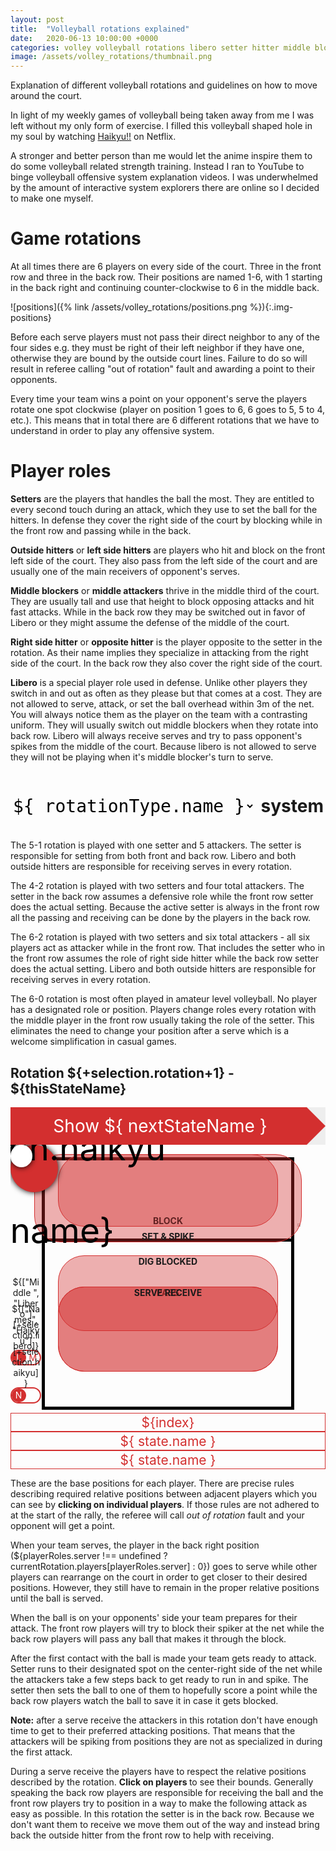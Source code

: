```yaml
---
layout: post
title:  "Volleyball rotations explained"
date:   2020-06-13 10:00:00 +0000
categories: volley volleyball rotations libero setter hitter middle blocker attacker opposite outside hitter Haikyu
image: /assets/volley_rotations/thumbnail.png
---
```


Explanation of different volleyball rotations and guidelines on how to move around the court.

In light of my weekly games of volleyball being taken away from me I was left
without my only form of exercise. I filled this volleyball shaped hole in my
soul by watching [Haikyu!!](https://en.wikipedia.org/wiki/Haikyu!!) on
Netflix.

A stronger and better person than me would let the anime inspire them to do
some volleyball related strength training. Instead I ran to YouTube to binge
volleyball offensive system explanation videos. I was underwhelmed by the
amount of interactive system explorers there are online so I decided to make
one myself.

# Game rotations

At all times there are 6 players on every side of the court. Three in the
front row and three in the back row. Their positions are named 1-6, with 1
starting in the back right and continuing counter-clockwise to 6 in the middle
back.

![positions]({% link /assets/volley_rotations/positions.png %}){:.img-positions}

Before each serve players must not pass their direct neighbor to any of the
four sides e.g. they must be right of their left neighbor if they have one,
otherwise they are bound by the outside court lines. Failure to do so will
result in referee calling "out of rotation" fault and awarding a point to their
opponents.

Every time your team wins a point on your opponent's serve the players rotate
one spot clockwise (player on position 1 goes to 6, 6 goes to 5, 5 to 4,
etc.). This means that in total there are 6 different rotations that we have
to understand in order to play any offensive system.

# Player roles

**Setters** are the players that handles the ball the most. They are entitled
to every second touch during an attack, which they use to set the ball for the
hitters. In defense they cover the right side of the court by blocking while
in the front row and passing while in the back.

**Outside hitters** or **left side hitters** are players who hit and block on
the front left side of the court. They also pass from the left side of the
court and are usually one of the main receivers of opponent's serves.

**Middle blockers** or **middle attackers** thrive in the middle third of the
court. They are usually tall and use that height to block opposing attacks and
hit fast attacks. While in the back row they may be switched out in favor of
Libero or they might assume the defense of the middle of the court.

**Right side hitter** or **opposite hitter** is the player opposite to the
setter in the rotation. As their name implies they specialize in attacking
from the right side of the court. In the back row they also cover the right
side of the court.

**Libero** is a special player role used in defense. Unlike other players they
switch in and out as often as they please but that comes at a cost. They are
not allowed to serve, attack, or set the ball overhead within 3m of the net.
You will always notice them as the player on the team with a contrasting
uniform. They will usually switch out middle blockers when they rotate into
back row. Libero will always receive serves and try to pass opponent's spikes
from the middle of the court. Because libero is not allowed to serve they will
not be playing when it's middle blocker's turn to serve.

<div id="app">
	<div id="above-court">
	<select style="display: inline-block;" id="rotationTypeSelect" v-model="selection.type">
		<option v-bind:value="index" v-for="(rotationType, index) in allRotations">${ rotationType.name }</option>
	</select>
	<h2 style="font-size: 2em; display: inline-block; margin-left: 0.2em;">system</h2>
	<div style="display: none">
		<select v-model="selection.rotation">
			<option v-bind:value="index-1" v-for="index in 6">Rotation ${ index }</option>
		</select>
		<select v-model="selection.gameState">
			<option
				v-bind:value="state"
				v-for="(state, index) in allGameStates"
			>${index+1}. ${state} </option>
		</select>
		<input type="checkbox" id="liberoCheckbox" v-model="selection.libero"/><label for="liberoCheckbox"> Libero </label>
		<input type="checkbox" id="serveCheckbox" v-model="selection.serve"/><label for="serveCheckbox"> Serve </label>
		<input type="checkbox" id="haikyuCheckbox" v-model="selection.haikyu"/><label for="haikyuCheckbox"> Haikyu </label>
	</div>
	<p v-if="currentRotation.name == '5-1'">
		The 5-1 rotation is played with one setter and 5 attackers. The setter is responsible for setting from both front and back row. Libero and both outside hitters are responsible for receiving serves in every rotation.
	</p>
	<p v-if="currentRotation.name == '4-2'">
    	The 4-2 rotation is played with two setters and four total attackers. The setter in the back row assumes a defensive role while the front row setter does the actual setting. Because the active setter is always in the front row all the passing and receiving can be done by the players in the back row.
	</p>
	<p v-if="currentRotation.name == '6-2'">
    	The 6-2 rotation is played with two setters and six total attackers - all six players act as attacker while in the front row. That includes the setter who in the front row assumes the role of right side hitter while the back row setter does the actual setting. Libero and both outside hitters are responsible for receiving serves in every rotation.
	</p>
	<p v-if="currentRotation.name == '6-6'">
    	The 6-0 rotation is most often played in amateur level volleyball. No player has a designated role or position. Players change roles every rotation with the middle player in the front row usually taking the role of the setter. This eliminates the need to change your position after a serve which is a welcome simplification in casual games.
	</p>
	<!-- Rotation title -->
	<h2> Rotation ${+selection.rotation+1} - ${thisStateName} </h2>
	<!-- Button to go to next game state -->
	<a class="button next" v-on:click.stop.prevent="setNextState"> Show ${ nextStateName } </a>
	</div>
	<div id="court">
		<div class="lecture">This is what it is and you can't deal with it</div>
		<!-- Court background -->
		<div class="lines full"></div>
		<div class="lines three"></div>
		<img class="net" src="{% link /assets/volley_rotations/net.png %}" alt="net"/>
		<!-- Rotate left and right -->
		<img
			class="rotate right"
			src="{% link /assets/volley_rotations/ccw_arrow.png %}"
			v-on:click="selection.rotation = (+selection.rotation + 1) % 6; selection.serve = true; selection.gameState = 'home';"
			alt="right"
		/>
		<img
			class="rotate left"
			v-on:click="selection.rotation = (+selection.rotation + 5) % 6; selection.serve = true; selection.gameState = 'home';"
			src="{% link /assets/volley_rotations/cw_arrow.png %}"
			alt="left"
		/>
		<!-- Players and ball -->
		<div class="player" v-bind:class="{active: trackPlayer == index, notActive: trackPlayer != null && trackPlayer != index}" v-on:click="trackPlayer == index ? trackPlayer = null : trackPlayer = index" v-bind:style="getStyle(player)" v-for="(player, index) in getDisplayPlayers()">${ selection.haikyu ? '' : player.name}</div>
		<div class="ball" v-bind:style="getStyle(ball)"></div>
		<!-- Position lines -->
		<div class="position-limits" v-bind:style="line" v-for="line in trackedPlayerPositionLimits"></div>
		<!-- Switches -->
		<div
			title="Use libero"
			class="switch"
			v-bind:class="{down: !selection.libero}"
			style="bottom: 30%"
			v-on:click="selection.libero = !selection.libero"
		>
			<label>${["Middle ", "Libero"][+selection.libero]}</label>
			<span class="flip"></span>
			<span class="top">L</span>
			<span class="bottom">M</span>
		</div>
		<div
			title="Use Haikyu skin"
			class="switch"
			v-bind:class="{down: selection.haikyu}"
			style="bottom: 18%"
			v-on:click="selection.haikyu = !selection.haikyu"
		>
			<label>${["Names", "Haikyu"][+selection.haikyu]}</label>
			<span class="flip"></span>
			<span class="top">N</span>
			<span class="bottom haikyu-back"></span>
		</div>
		<!-- Mark areas -->
		<div v-if="selection.gameState == 'defend'" class="area pass">PASS</div>
		<div v-if="selection.gameState == 'defend'" class="area block">BLOCK</div>
		<div v-if="selection.gameState.endsWith('ttack')" class="area spike">SET & SPIKE</div>
		<div v-if="selection.gameState.endsWith('ttack')" class="area dig">DIG BLOCKED</div>
		<div v-if="selection.gameState == 'receive'" class="area pass">SERVE RECEIVE</div>
	</div>
	<div id="below-court">
	<!-- Navbars -->
	<div class="navbar rotations">
		<div
			v-bind:class="{active: index-1 == selection.rotation}"
			v-for="index in 6"
			v-on:click="selection.rotation = index-1;"
		>${index}</div>
	</div>
	<div class="navbar states">
		<div
			v-bind:class="{active: state.id == selection.gameState && selection.serve}"
			v-on:click="selection.gameState == state.id && selection.serve ? updatePlayers() : [selection.gameState, selection.serve] = [state.id, true]"
			v-for="state in gameStatesFlow.serve"
		>${ state.name }</div>
	</div>
	<div class="navbar states">
		<div
			v-bind:class="{active: state.id == selection.gameState && !selection.serve}"
			v-on:click="selection.gameState == state.id && !selection.serve ? updatePlayers() : [selection.gameState, selection.serve] = [state.id, false]"
			v-for="state in gameStatesFlow.receive"
		>${ state.name }</div>
	</div>
	<p v-if="selection.gameState == 'home'">
		These are the base positions for each player. There are precise rules describing required relative positions between adjacent players which you can see by <b>clicking on individual players</b>. If those rules are not adhered to at the start of the rally, the referee will call <i>out of rotation</i> fault and your opponent will get a point.
	</p>
	<p v-if="selection.gameState == 'serve'">
		When your team serves, the player in the back right position (${playerRoles.server !== undefined ? currentRotation.players[playerRoles.server] : 0}) goes to serve while other players can rearrange on the court in order to get closer to their desired positions. However, they still have to remain in the proper relative positions until the ball is served.
	</p>
	<p v-if="selection.gameState == 'defend'">
		When the ball is on your opponents' side your team prepares for their attack. The front row players will try to block their spiker at the net while the back row players will pass any ball that makes it through the block.
	</p>
	<p v-if="selection.gameState.endsWith('ttack')">
		After the first contact with the ball is made your team gets ready to attack. Setter runs to their designated spot on the center-right side of the net while the attackers take a few steps back to get ready to run in and spike. The setter then sets the ball to one of them to hopefully score a point while the back row players watch the ball to save it in case it gets blocked.
	</p>
	<p v-if="selection.gameState == 'firstAttack' && playerRoles.attackers.toString() != playerRoles.first_attackers.toString()">
		<b>Note:</b> after a serve receive the attackers in this rotation don't have enough time to get to their preferred attacking positions. That means that the attackers will be spiking from positions they are not as specialized in during the first attack.
	</p>
	<p v-if="selection.gameState == 'receive'">
		During a serve receive the players have to respect the relative positions described by the rotation. <b> Click on players </b> to see their bounds. Generally speaking the back row players are responsible for receiving the ball and the front row players try to position in a way to make the following attack as easy as possible.
		<span v-if="isBackRow(playerRoles.setter)">
			In this rotation the setter is in the back row. Because we don't want them to receive we move them out of the way and instead bring back the outside hitter from the front row to help with receiving.
		</span>
	</p>
	</div>
</div>

<style>
	.img-positions {
		float: right;
		width: 50%;
	}
	#rotationTypeSelect {
		font-size: 2em;
		background: none;
		border: none;
		display: block;
		font-family: monospace;
	}
	#court {
		width: 100%;
		position: relative;
		overflow: hidden;
		margin-bottom: -15%;
	}
	#court:after {
		content: "";
		display: block;
		padding-bottom: 100%;
	}
	#court img, #court > div {
		position: absolute;
	}
	#court .area {
		background-color: #D32F2F60;
		border: solid #D32F2F 1px;
		border-radius: 3em;
		display: flex;
		justify-content: center;
		width: 70%;
		left: 15%;
		font-weight: bold;
		box-sizing: border-box;
	}
	#court .area.pass {
		height: 27%;
		top: 45%;
	}
	#court .area.dig {
		height: 24%;
		top: 35%;
	}
	#court .area.block {
		align-items: flex-end;
		height: 23%;
		top: 3%;
	}
	#court .area.spike {
		align-items: flex-end;
		height: 28%;
		top: 3%;
		width: 85%;
		left: 7.5%;
	}
	#court .switch {
		left: 0%;
		width: 9.8%;
		height: 5%;
		border: solid 2px #D32F2F;
		border-radius: 100px;
		cursor: pointer;
		box-sizing: border-box;
	}
	#court .switch label {
		position: absolute;
		bottom: 100%;
		width: 100%;
		text-align: center;
		display: block;
		overflow: hidden;
	}
	#court .switch span {
		display: flex;
		position: absolute;
		width: 51%;
		height: 100%;
		justify-content: center;
		color: #D32F2F;
		align-items: center;
	}
	#court .switch .top {
		left: -1%;
		color: white;
	}
	#court .switch.down .top {
		color: #D32F2F;
	}
	#court .switch .bottom {
		right: 0;
		color: #D32F2F;
	}
	#court .switch .haikyu-back {
		background-image: url({% link /assets/volley_rotations/haikyu_short.png %});
		background-size: 80%;
		background-position: center;
		background-repeat: no-repeat;
	}
	#court .switch.down .bottom {
		color: white;
	}
	#court .switch .flip {
		width: 51%;
		height: 102%;
		left: -1%;
		border-radius: 100%;
		background-color: #D32F2F;
		top: -1%;
		transition: left 0.2s;
	}
	#court .switch.down .flip {
		left: 50%;
	}
	#court .position-limits {
		border: 1px dashed black;
		z-index: 4;
	}
	.next.button {
		background: #D32F2F;
		display: block;
		border: none;
		color: white;
		height: 60px;
		line-height: 60px;
		position: relative;
		cursor: pointer;
		text-decoration: none;
		text-align: center;
		font-size: 2em; 
		border-right: 30px solid #eee;
		padding-left: 5px;
		z-index: 15;
	}
	.next.button:after {
		content: "";
		position: absolute;
		left: 100%;
		border-width: 30px;
		border-color: transparent transparent transparent #D32F2F;
		border-style: solid;
		top: 0;
	}
	#court .lecture {
		z-index: 7;
		background: rgba(0, 0, 0, 0.8);
		top: 0;
		left: 0;
		width: 100%;
		height: 100%;
		padding: 1em;
		color: white;
		display: none;
	}
	#court .net {
		left: 0;
		top: 2px;
	}
	#court .lines.three {
		height: 26.667%;
		border-bottom: 5px solid black;
	}
	#court .lines.full {
		height: 80%;
		border: 5px solid black;
	}
	#court .lines {
		box-sizing: border-box;
		width: 80%;
		left: 10%;
		top: 4%;
	}
	#court .player:hover {
		box-shadow: 0px 0px 50px 10px black;
		transform-origin: center center;
		transform: scale(1.1);
		z-index: 10;
	}
	#court .player, #court .ball {
		border-radius: 100%;
		box-sizing: border-box;
		display: flex;
		align-items: center;
		justify-content: center;
		box-shadow: 0px 0px 10px black;
		color: black;
		cursor: pointer;
		transition: left 2s, top 2s, box-shadow 1s, transform 1s, opacity 0.3s;
		background-size: cover;
	}
	#court .ball {
		width: 7%;
		height: 7%;
		z-index: 5;
		background-color: white;
		font-size: 30px;
		/*border:solid;*/
	}
	#court .player {
		width: 15%;
		height: 15%;
		background-color: #D32F2F;
		font-size: 55px;
		z-index: 3;
	}
	#court .player.active {
		box-shadow: 0px 0px 10px 5px #D32F2F;
		transform-origin: center center;
		transform: scale(1.05);
		z-index: 3;
	}
	#court .player.notActive {
		opacity: 0.7;
	}
	#court .rotate {
		top: 25%;
		height: 10%;
		cursor: pointer;
	}
	#court .rotate.left {
		right: 91%;
	}
	#court .rotate.right {
		left: 91%;
	}

	.navbar {
		height: 30px;
		display: flex;
	}
	.navbar > div {
		display: inline-block;
		position: relative;
		height: 100%;
		line-height: 30px;
		text-align: center;
		border: 1px solid #D32F2F;
		color: #D32F2F;
		box-sizing: border-box;
		cursor: pointer;
		flex: 1;
		font-size: 1.5em;
	}
	.navbar > div:not(:first-child) {
		border-left: none;
		padding-left: 15px;
	}
	.navbar > div:not(:last-child) {
		border-right: none;
	}
	.navbar > div:hover, .navbar > div.active {
		background: #D32F2F;
		color: white;
	}
	.navbar > div:not(:last-child):after, .navbar > div:not(:last-child):before {
		content:"";
		display:inline-block;
		position: absolute;
		z-index: 1;
		border-width: 15px;
		border-style: solid;
		border-right: none;
		width: 0px;
		height: 0px;
		left: 100%;
		top: -1px;
	}
   .navbar > div:not(:last-child):before{
		border-width: 14px;
		display: block;
		border-color: transparent transparent transparent #eeeeee;
		z-index: 2;
		top:0px;
	}
   .navbar > div:not(:last-child):after, .navbar > div:not(:last-child):hover:before , .navbar > div:not(:last-child).active:before {
		border-color: transparent transparent transparent #D32F2F;
	}

	@media(max-width: 500px) {
		#court .rotate {
			font-size: 3em;
		}
		#court .player {
			font-size: 30px;
		}

		.next.button {
			height: 30px;
			line-height: 30px;
			font-size: initial;
			border-right-width: 15px;
		}
		.next.button:after {
			border-width: 15px;
		}

		#court .switch {
			font-size: x-small;
		}

		.navbar > div {
			font-size: initial;
		}
	}
	@media(min-width: 1400px) {
		#app {
			width: 1333px;
			margin-left: -266px;
		}
		#above-court, #below-court {
			float: left;
			width: 530px;
		}
		#above-court {
			margin-top: 3em;
		}
		#court {
			float: right;
			width: 800px;
			margin-bottom: 0;
		}

		.next.button {
			margin-bottom: 1em;
		}
		.navbar.states + p {
			margin-top: 1em;
		}
	}

</style>
<script src="https://cdn.jsdelivr.net/npm/vue@2.6/dist/vue.min.js"></script>
<script src="{% link /assets/volley_rotations/draw_court.js %}"></script>
